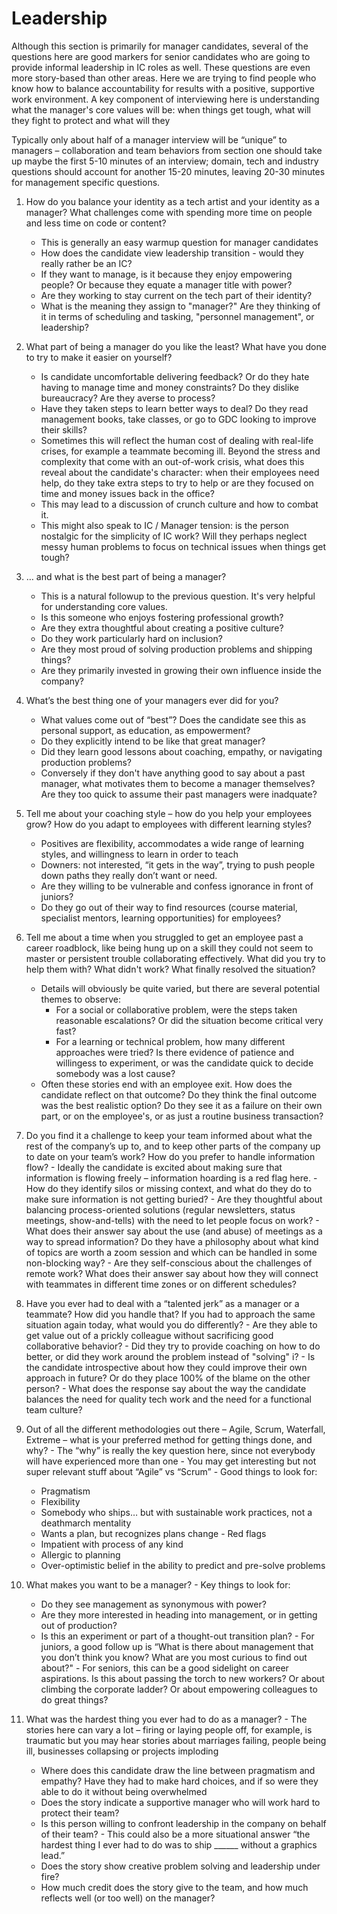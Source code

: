 # Leadership

Although this section is primarily for manager candidates, several of the questions here are good markers for senior candidates who are going to provide informal leadership in IC roles as well.  These questions are even more story-based than other areas. Here we are trying to find people who know how to balance accountability for results with a positive, supportive work environment.  A key component of interviewing here is understanding what the manager's core values will be: when things get tough, what will they fight to protect and what will they 

Typically only about half of a manager interview will be “unique” to managers – collaboration and team behaviors from section one should take up maybe the first 5-10 minutes of an interview; domain, tech and industry questions should account for another 15-20 minutes, leaving 20-30 minutes for management specific questions.

1. How do you balance your identity as a tech artist and your identity as a manager? What challenges come with spending more time on people and less time on code or content?    
    - This is generally an easy warmup question for manager candidates
    - How does the candidate view leadership transition - would they really rather be an IC?
    - If they want to manage, is it because they enjoy empowering people? Or because they equate a manager title with power?
    - Are they working to stay current on the tech part of their identity?
    - What is the meaning they assign to "manager?" Are they thinking of it in terms of scheduling and tasking, "personnel management", or leadership? 

2. What part of being a manager do you like the least?  What have you done to try to make it easier on yourself?
    - Is candidate uncomfortable delivering feedback? Or do they hate having to manage time and money constraints? Do they dislike bureaucracy? Are they averse to process?
    - Have they taken steps to learn better ways to deal? Do they read management books, take classes, or go to GDC looking to improve their skills?
    - Sometimes this will reflect the human cost of dealing with real-life crises, for example a teammate becoming ill. Beyond the stress and complexity that come with an out-of-work crisis, what does this reveal about the candidate's character: when their employees need help, do they take extra steps to try to help or are they focused on time and money issues back in the office?
    - This may lead to a discussion of crunch culture and how to combat it.
    - This might also speak to IC / Manager tension: is the person nostalgic for the simplicity of IC work? Will they perhaps neglect messy human problems to focus on technical issues when things get tough?  
    
3. … and what is the best part of being a manager?            
    - This is a natural followup to the previous question. It's very helpful for understanding core values.
    - Is this someone who enjoys fostering professional growth?
    - Are they extra thoughtful about creating a positive culture?
    - Do they work particularly hard on inclusion?
    - Are they most proud of solving production problems and shipping things?
    - Are they primarily invested in growing their own influence inside the company?

4. What’s the best thing one of your managers ever did for you?
    - What values come out of “best”? Does the candidate see this as personal support, as education, as empowerment?
    - Do they explicitly intend to be like that great manager?
    - Did they learn good lessons about coaching, empathy, or navigating production problems?
    - Conversely if they don't have anything good to say about a past manager, what motivates them to become a manager themselves? Are they too quick to assume their past managers were inadquate?

5. Tell me about your coaching style – how do you help your employees grow? How do you adapt to employees with different learning styles?
    - Positives are flexibility, accommodates a wide range of learning styles, and willingness to learn in order to teach
    - Downers: not interested, “it gets in the way”, trying to push people down paths they really don’t want or need.
    - Are they willing to be vulnerable and confess ignorance in front of juniors?
    - Do they go out of their way to find resources (course material, specialist mentors, learning opportunities) for employees?
    
6. Tell me about a time when you struggled to get an employee past a career roadblock, like being hung up on a skill they could not seem to master or persistent trouble collaborating effectively.  What did you try to help them with? What didn't work? What finally resolved the situation? 
    - Details will obviously be quite varied, but there are several potential themes to observe:
        - For a social or collaborative problem, were the steps taken reasonable escalations? Or did the situation become critical very fast?
        - For a learning or technical problem, how many different approaches were tried? Is there evidence of patience and willingess to experiment, or was the candidate quick to decide somebody was a lost cause?
    - Often these stories end with an employee exit. How does the candidate reflect on that outcome? Do they think the final outcome was the best realistic option? Do they see it as a failure on their own part, or on the employee's, or as just a routine business transaction? 

  6. Do you find it a challenge to keep your team informed about what the rest of the company’s up to, and to keep other parts of the company up to date on your team’s work? How do you prefer to handle information flow?
    -  Ideally the candidate is excited about making sure that information is flowing freely – information hoarding is a red flag here. 
    - How do they identify silos or missing context, and what do they do to make sure information is not getting buried?
    - Are they thoughtful about balancing process-oriented solutions (regular newsletters, status meetings, show-and-tells) with the need to let people focus on work?
    - What does their answer say about the use (and abuse) of meetings as a way to spread information? Do they have a philosophy about what kind of topics are worth a zoom session and which can be handled in some non-blocking way?
    - Are they self-conscious about the challenges of remote work? What does their answer say about how they will connect with teammates in different time zones or on different schedules? 

  7. Have you ever had to deal with a “talented jerk” as a manager or a teammate? How did you handle that? If you had to approach the same situation again today, what would you do differently?
    -  Are they able to get value out of a prickly colleague without sacrificing good collaborative behavior?
    - Did they try to provide coaching on how to do better, or did they work around the problem instead of "solving" i? 
    - Is the candidate introspective about how they could improve their own approach in future? Or do they place 100% of the blame on the other person?
    - What does the response say about the way the candidate balances the need for quality tech work and the need for a functional team culture?

  8. Out of all the different methodologies out there – Agile, Scrum, Waterfall, Extreme – what is your preferred method for getting things done, and why?
    - The “why” is really the key question here, since not everybody will have experienced more than one
    - You may get interesting but not super relevant stuff about “Agile” vs “Scrum”
    - Good things to look for:
        - Pragmatism
        - Flexibility
        - Somebody who ships… but with sustainable work practices, not a deathmarch mentality
        - Wants a plan, but recognizes plans change
    - Red flags
        - Impatient with process of any kind
        - Allergic to planning
        - Over-optimistic belief in the ability to predict and pre-solve problems 

  9. What makes you want to be a manager? 
    - Key things to look for:
        - Do they see management as synonymous with power?
        - Are they more interested in heading into management, or in getting out of production?
        - Is this an experiment or part of a thought-out transition plan?
    - For juniors, a good follow up is “What is there about management that you don’t think you know? What are you most curious to find out about?"
    - For seniors, this can be a good sidelight on career aspirations. Is this about passing the torch to new workers? Or about climbing the corporate ladder? Or about empowering colleagues to do great things?


  10. What was the hardest thing you ever had to do as a manager?
    - The stories here can vary a lot – firing or laying people off, for example, is traumatic but you may hear stories about marriages failing, people being ill, businesses collapsing or projects imploding
        - Where does this candidate draw the line between pragmatism and empathy? Have they had to make hard choices, and if so were they able to do it without being overwhelmed
        - Does the story indicate a supportive manager who will work hard to protect their team?
        - Is this person willing to confront leadership in the company on behalf of their team? 
    - This could also be a more situational answer “the hardest thing I ever had to do was to ship ______ without a graphics lead.” 
        - Does the story show creative problem solving and leadership under fire?
        - How much credit does the story give to the team, and how much reflects well (or too well) on the manager?